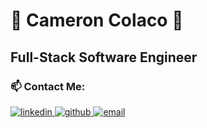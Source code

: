 # 👋 Cameron Colaco 🤝
## Full-Stack Software Engineer

### 📫 Contact Me:
<p align="left">
  <a href="https://www.linkedin.com/in/cameroncolaco/">
    <img alt="linkedin" src="https://img.shields.io/badge/LinkedIn%20-%230077B5.svg?&style=for-the-badge&logo=linkedin&logoColor=white&link=https://www.linkedin.com/in/cameroncolaco/" />
  </a>
  <a href="https://github.com/cameron-colaco">
    <img alt="github" src="https://img.shields.io/badge/GitHub%20-%23121011.svg?&style=for-the-badge&logo=github&logoColor=white&link=https://github.com/cameroncolaco" />
  </a>
  <a href="mailto:colacocameron@gmail.com">
    <img alt="email" src="https://img.shields.io/badge/email%20-%23D14836.svg?&style=for-the-badge&logo=gmail&logoColor=white&link=mailto:colacocameron@gmail.com" />
  </a>
</p>


